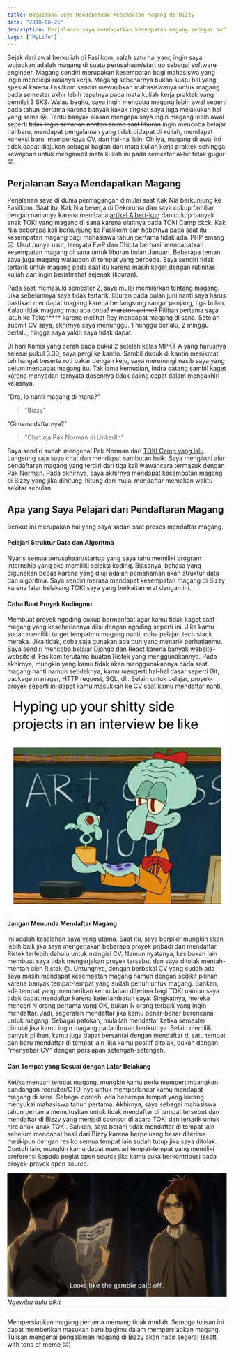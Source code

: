 ```yaml
---
title: Bagaimana Saya Mendapatkan Kesempatan Magang di Bizzy
date: "2018-08-25"
description: Perjalanan saya mendapatkan kesempatan magang sebagai software engineer yang pada akhirnya mengantarkan saya ke Bizzy.
tags: ["MyLife"]
---
```


Sejak dari awal berkuliah di Fasilkom, salah satu hal yang ingin saya wujudkan adalah magang di suatu perusahaan/start up sebagai software engineer. Magang sendiri merupakan kesempatan bagi mahasiswa yang ingin mencicipi rasanya kerja. Magang sebenarnya bukan suatu hal yang spesial karena Fasilkom sendiri mewajibkan mahasiswanya untuk magang pada semester akhir lebih tepatnya pada mata kuliah kerja praktek yang bernilai 3 SKS. Walau begitu, saya ingin mencoba magang lebih awal seperti pada tahun pertama karena banyak kakak tingkat saya juga melakukan hal yang sama :stuck_out_tongue:. Tentu banyak alasan mengapa saya ingin magang lebih awal seperti ~~tidak ingin seharian nonton anime saat liburan~~ ingin mencoba belajar hal baru, mendapat pengalaman yang tidak didapat di kuliah, mendapat koneksi baru, memperkaya CV, dan hal-hal lain. Oh iya, magang di awal ini tidak dapat diajukan sebagai bagian dari mata kuliah kerja praktek sehingga kewajiban untuk mengambil mata kuliah ini pada semester akhir tidak gugur :disappointed:.

## Perjalanan Saya Mendapatkan Magang
Perjalanan saya di dunia permagangan dimulai saat Kak Nia berkunjung ke Fasilkom. Saat itu, Kak Nia bekerja di Dekoruma dan saya cukup familiar dengan namanya karena membaca [artikel Albert-kun](https://medium.com/@albertusangga/freshman-software-engineering-internship-experience-at-stoqo-part-1-5a4dd7c8cffa) dan cukup banyak anak TOKI yang magang di sana karena ulahnya pada TOKI Camp ckck. Kak Nia beberapa kali berkunjung ke Fasilkom dan hebatnya pada saat itu kesempatan magang bagi mahasiswa tahun pertama tidak ada. PHP emang :disappointed_relieved:. Usut punya usut, ternyata FwP dan Dhipta berhasil mendapatkan kesempatan magang di sana untuk liburan bulan Januari. Beberapa teman saya juga magang walaupun di tempat yang berbeda. Saya sendiri tidak tertarik untuk magang pada saat itu karena masih kaget dengan rutinitas kuliah dan ingin beristirahat sejenak (liburan).

Pada saat memasuki semester 2, saya mulai memikirkan tentang magang. Jika sebelumnya saya tidak tertarik, liburan pada bulan juni nanti saya harus pastikan mendapat magang karena berlangsung sangat panjang, tiga bulan. Kalau tidak magang mau apa coba? ~~maraton anime?~~ Pilihan pertama saya jatuh ke Toko\*\*\*\*\* karena melihat Rey mendapat magang di sana. Setelah submit CV saya, akhirnya saya menunggu. 1 minggu berlalu, 2 minggu berlalu, hingga saya yakin saya tidak dapat.

Di hari Kamis yang cerah pada pukul 2 setelah kelas MPKT A yang harusnya selesai pukul 3.30, saya pergi ke kantin. Sambil duduk di kantin menikmati teh hangat beserta roti bakar dengan keju, saya merenungi nasib saya yang belum mendapat magang itu. Tak lama kemudian, Indra datang sambil kaget karena menyadari ternyata dosennya tidak paling cepat dalam mengakhiri kelasnya.

"Dra, lo nanti magang di mana?"
<blockquote>"Bizzy"</blockquote>

"Gimana daftarnya?"
<blockquote>"Chat aja Pak Norman di LinkedIn"</blockquote>

Saya sendiri sudah mengenal Pak Norman dari [TOKI Camp yang lalu](https://fairuzi10.github.io/blog/toki-camp-2018/). Langsung saja saya chat dan mendapat sambutan baik. Saya mengikuti alur pendaftaran magang yang terdiri dari tiga kali wawancara termasuk dengan Pak Norman. Pada akhirnya, saya akhirnya mendapat kesempatan magang di Bizzy yang jika dihitung-hitung dari mulai mendaftar memakan waktu sekitar sebulan.

## Apa yang Saya Pelajari dari Pendaftaran Magang

Berikut ini merupakan hal yang saya sadari saat proses mendaftar magang.

#### Pelajari Struktur Data dan Algoritma

Nyaris semua perusahaan/startup yang saya tahu memiliki program internship yang oke memiliki seleksi koding. Biasanya, bahasa yang digunakan bebas karena yang diuji adalah pemahaman akan struktur data dan algoritma. Saya sendiri merasa mendapat kesempatan magang di Bizzy karena latar belakang TOKI saya yang berkaitan erat dengan ini.

#### Coba Buat Proyek Kodingmu

Membuat proyek ngoding cukup bermanfaat agar kamu tidak kaget saat magang yang kesehariannya diisi dengan ngoding seperti ini. Jika kamu sudah memiliki target tempatmu magang nanti, coba pelajari tech stack mereka. Jika tidak, coba saja gunakan apa pun yang menarik perhatianmu. Saya sendiri mencoba belajar Django dan React karena banyak website-website di Fasikom terutama buatan Ristek yang menggunakannya. Pada akhirnya, mungkin yang kamu tidak akan menggunakannya pada saat magang nanti namun setidaknya, kamu mengerti hal-hal dasar seperti Git, package manager, HTTP request, SQL, dll. Selain untuk belajar, proyek-proyek seperti ini dapat kamu masukkan ke CV saat kamu mendaftar nanti.

![Proyek Ngoding Pribadi](meme/side-project.png)

#### Jangan Menunda Mendaftar Magang

Ini adalah kesalahan saya yang utama. Saat itu, saya berpikir mungkin akan lebih baik jika saya mengerjakan beberapa proyek pribadi dan mendaftar Ristek terlebih dahulu untuk mengisi CV. Namun nyatanya, kesibukan lain membuat saya tidak mengerjakan proyek tersebut dan saya ditolak mentah-mentah oleh Ristek :cry:. Untungnya, dengan berbekal CV yang sudah ada saya masih mendapat kesempatan magang namun dengan sedikit pilihan karena banyak tempat-tempat yang sudah penuh untuk magang. Bahkan, ada tempat yang memberikan kemudahan diterima bagi TOKI namun saya tidak dapat mendaftar karena keterlambatan saya. Singkatnya, mereka mencari N orang pertama yang OK, bukan N orang terbaik yang ingin mendaftar. Jadi, segeralah mendaftar jika kamu benar-benar berencana untuk magang. Sebagai patokan, mulailah mendaftar ketika semester dimulai jika kamu ingin magang pada liburan berikutnya. Selain memiliki banyak pilihan, kamu juga dapat bersantai dengan mendaftar di satu tempat dan baru mendaftar di tempat lain jika kamu positif ditolak, bukan dengan "menyebar CV" dengan persiapan setengah-setengah.

#### Cari Tempat yang Sesuai dengan Latar Belakang

Ketika mencari tempat magang, mungkin kamu perlu mempertimbangkan pandangan recruiter/CTO-nya untuk memperlancar kamu mendapat magang di sana. Sebagai contoh, ada beberapa tempat yang kurang menyukai mahasiswa tahun pertama. Akhirnya, saya sebagai mahasiswa tahun pertama memutuskan untuk tidak mendaftar di tempat tersebut dan mendaftar di Bizzy yang menjadi sponsor di acara TOKI dan tertarik untuk hire anak-anak TOKI. Bahkan, saya berani tidak mendaftar di tempat lain sebelum mendapat hasil dari Bizzy karena berpeluang besar diterima meskipun dengan resiko semua tempat lain sudah tutup jika saya ditolak. Contoh lain, mungkin kamu dapat mencari tempat-tempat yang memiliki preferensi kepada pegiat open source jika kamu suka berkontribusi pada proyek-proyek open source.

![gamble Shingeki no Kyojin](gamble.png)
*Ngewibu dulu dikit*

<hr class="section-divider" />

Mempersiapkan magang pertama memang tidak mudah. Semoga tulisan ini dapat memberikan masukan baru bagimu dalam mempersiapkan magang. Tulisan mengenai pengalaman magang di Bizzy akan hadir segera! (ssstt, with tons of meme :stuck_out_tongue:)
